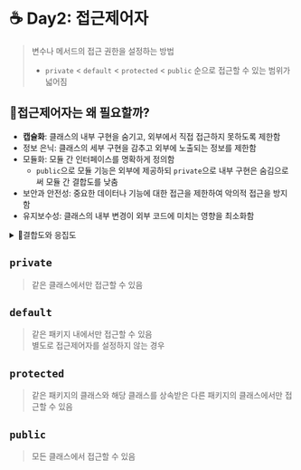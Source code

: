 # ☕ Day2: 접근제어자
> 변수나 메서드의 접근 권한을 설정하는 방법
> - `private` < `default` < `protected` < `public` 순으로 접근할 수 있는 범위가 넓어짐
## 🤔접근제어자는 왜 필요할까?
- **캡슐화**: 클래스의 내부 구현을 숨기고, 외부에서 직접 접근하지 못하도록 제한함
- 정보 은닉: 클래스의 세부 구현을 감추고 외부에 노출되는 정보를 제한함
- 모듈화: 모듈 간 인터페이스를 명확하게 정의함
  - `public`으로 모듈 기능은 외부에 제공하되 `private`으로 내부 구현은 숨김으로써 모듈 간 결합도를 낮춤
- 보안과 안전성: 중요한 데이터나 기능에 대한 접근을 제한하여 악의적 접근을 방지함
- 유지보수성: 클래스의 내부 변경이 외부 코드에 미치는 영향을 최소화함

<details>
<summary>🐣결합도와 응집도</summary>

|  항목  | 결합도                                           | 응집도                                                         |
|:----:|:----------------------------------------------|:------------------------------------------------------------|
|  정의  | **한 모듈이 다른 모듈에** 의존적인 정도                      | **한 모듈 내부**의 요소들이 연관되어 있는 정도                                |
| 낮을 때 | 모듈 간 의존성이 낮기 때문에, 한 모듈의 변경이 다른 모듈에 미치는 영향이 적음 | 한 모듈 내의 요소들이 서로 연관성이 적으며, 서로 다른 목적을 수행하기 위해 혼재됨             |
| 높을 때 | 모듈의 변경에 대한 영향 범위가 넓어져 유지 보수가 어려움              | 한 모듈 내 요소들이 밀접하게 연관되고 동일한 목적을 수행하므로 모듈의 기능을 이해하고 유지 보수하기 쉬움 |
|  결론  | 낮은 것이 좋음                                      | 높은 것이 좋음                                                    |
</details>



## `private`
> 같은 클래스에서만 접근할 수 있음

## `default`
> 같은 패키지 내에서만 접근할 수 있음  
> 별도로 접근제어자를 설정하지 않는 경우 

## `protected`
> 같은 패키지의 클래스와 해당 클래스를 상속받은 다른 패키지의 클래스에서만 접근할 수 있음

## `public`
> 모든 클래스에서 접근할 수 있음
